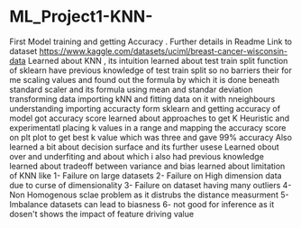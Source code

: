 # ML_Project1-KNN-
First Model training and getting Accuracy . Further details in Readme
Link to dataset https://www.kaggle.com/datasets/uciml/breast-cancer-wisconsin-data
Learned about KNN , its intuition
learned about test train split function of sklearn
have previous knowledge of test train split so no barriers their for me 
scaling values and found out the formula by which it is done beneath 
standard scaler and its formula using mean and standar deviation
transforming data 
importing kNN and fitting data on it with nneighbours understanding 
importing accuracty form sklearn and getting accuracy of model
got accuracy score
learned about approaches to get K Heuristic and experimentatl 
placing k values in a range and mapping the accuracy score on plt plot to get best k value which was three and gave 99% accuracy
Also learned a bit about decision surface and its further usese
Learned obout over and underfiting and about which i also had previous knowledge
learned about tradeoff between variance and bias
learned about limitation of KNN like 
1- Failure on large datasets
2- Failure on High dimension data due to curse of dimensionality
3- Failure on dataset having many outliers
4- Non Homogenous sclae problem as it distrubs the distance measurment
5- Imbalance datasets can lead to biasness
6- not good for inference as it dosen't shows the impact of feature driving value 
